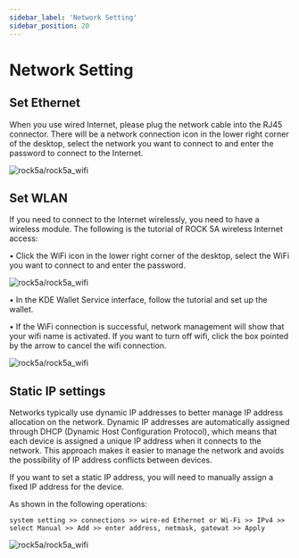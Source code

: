 ```yaml
---
sidebar_label: 'Network Setting'
sidebar_position: 20
---
```


# Network Setting

## Set Ethernet

When you use wired Internet, please plug the network cable into the RJ45 connector. There will be a network connection icon in the lower right corner of the desktop, select the network you want to connect to and enter the password to connect to the Internet.  

![rock5a/rock5a_wifi](/img/rock5a/rock5a_ethernet.webp) 


## Set WLAN

If you need to connect to the Internet wirelessly, you need to have a wireless module.
The following is the tutorial of ROCK 5A wireless Internet access:  

• Click the WiFi icon in the lower right corner of the desktop, select the WiFi you want to connect to and enter the password.

![rock5a/rock5a_wifi](/img/rock5a/rock5a_wifi_1.webp)  

• In the KDE Wallet Service interface, follow the tutorial and set up the wallet. 

• If the WiFi connection is successful, network management will show that your wifi name is activated. If you want to turn off wifi, click the box pointed by the arrow to cancel the wifi connection.  

![rock5a/rock5a_wifi](/img/rock5a/rock5a_wifi_5.webp)  

## Static IP settings

Networks typically use dynamic IP addresses to better manage IP address allocation on the network. Dynamic IP addresses are automatically assigned through DHCP (Dynamic Host Configuration Protocol), which means that each device is assigned a unique IP address when it connects to the network. This approach makes it easier to manage the network and avoids the possibility of IP address conflicts between devices.  

If you want to set a static IP address, you will need to manually assign a fixed IP address for the device.  

As shown in the following operations:  

    system setting >> connections >> wire-ed Ethernet or Wi-Fi >> IPv4 >> select Manual >> Add >> enter address, netmask, gatewat >> Apply  

![rock5a/rock5a_wifi](/img/rock5a/rock5a_static_ip.webp)
